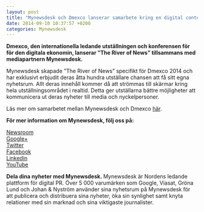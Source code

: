 ```yaml
---
layout: post
title: "Mynewsdesk och Dmexco lanserar samarbete kring en digital content hub"
date: 2014-09-10 10:37:57 +0200
categories: Mynewsdesk
---
```

 <div class='clearfix'><p><b>Dmexco, den internationella ledande utställningen och konferensen för för den digitala ekonomin, lanserar ”The River of News” tillsammans med mediapartnern Mynewsdesk.&nbsp;</b><br></p>

<p>Mynewsdesk skapade ”The River of News” specifikt för Dmexco 2014 och har exklusivt erbjudit deras åtta hundra utställare chansen att få sitt egna nyhetsrum. Allt deras innehåll kommer då att strömmas till skärmar kring hela utställningsområdet i realtid. Detta ger utställarna bättre möjligheter att kommunicera ut deras nyheter till media och nyckelpersoner.&nbsp;</p>

<p>Läs mer om samarbetet mellan Mynewsdesk och Dmexco <a href="http://www.mynewsdesk.com/uk/mynewsdesk/pressreleases/dmexco-launch-exclusive-online-content-hub-in-partnership-with-mynewsdesk-1051834">här</a>.</p></div>
<div class='boilerplate'><p><strong>För mer information om Mynewsdesk, följ oss på:</strong></p>
<p><a href="/newsdesk">Newsroom</a><a href="http://twitter.com/#!/mynewsdesk_se"><br> </a><a href="https://plus.google.com/u/0/104884420513900925138">Google+</a><a href="http://twitter.com/#!/mynewsdesk_se"><br></a><a href="http://twitter.com/#!/mynewsdesk_se">Twitter</a><br><a href="https://www.facebook.com/MynewsdeskSE">Facebook</a><br><a href="http://www.linkedin.com/company/mynewsdesk">Linkedin</a><br><a href="http://www.youtube.com/user/mynewsdesk">YouTube</a></p>
<p><strong>Dela dina nyheter med Mynewsdesk. </strong>Mynewsdesk är Nordens ledande plattform för digital PR. Över 5 000 varumärken som Google, Viasat, Gröna Lund och Johan &amp; Nyström använder sina nyhetsrum på Mynewsdesk för att publicera och distribuera sina nyheter, öka sin synlighet samt knyta relationer med sin marknad och sina viktigaste journalister.</p></div>
